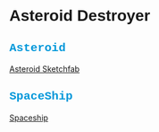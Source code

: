 # <span style="font-family: 'Arial', sans-serif; font-weight: bold;">**Asteroid Destroyer**</span>

## <span style="color: #0098da; font-family: 'Courier New', monospace;">Asteroid</span>

[Asteroid Sketchfab](https://sketchfab.com/3d-models/asteroid-04a7fdda5dfe4f8fb16d1c2fa8b1bf52)

## <span style="color: #0098da; font-family: 'Courier New', monospace;">SpaceShip</span>

[Spaceship](https://sketchfab.com/3d-models/spaceship-o-100-mk2-e62c25d5f5474af3921170716efaba6e)